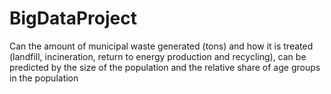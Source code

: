 # BigDataProject
Can the amount of municipal waste generated (tons) and how it is treated (landfill, incineration, return to energy production and recycling), can be predicted by the size of the population and the relative share of age groups in the population
